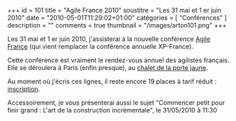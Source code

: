 +++
id = 101
title = "Agile France 2010"
soustitre = "Les 31 mai et 1 er juin 2010"
date = "2010-05-01T11:29:02+01:00"
catégories = [ "Conférences" ]
description = ""
comments = true
thumbnail = "/images/arton101.png"
+++

<div class="chapo"></div>

Les 31 mai et 1 er juin 2010, j'assisterai à la nouvelle conférence [Agile France](http://conf.agile-france.org/) (qui vient remplacer la conférence annuelle XP-France).

Cette conférence est vraiment le rendez-vous annuel des agilistes français. Elle se déroulera à Paris (enfin presque), au [chalet de la porte jaune](http://conf.agile-france.org/site/).

Au moment où j'écris ces lignes, il reste encore 19 places à tarif réduit : [inscription](http://conf.agile-france.org/registration/).

Accessoirement, je vous présenterai aussi le sujet "Commencer petit pour finir grand : L'art de la construction incrémentale", le 31/05/2010 à 11:30